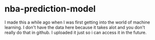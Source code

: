 # nba-prediction-model

I made this a while ago when I was first getting into the world of machine learning. I don't have the data here because it takes alot and you don't really do that in github. I uploaded it just so i can access it in the future.

